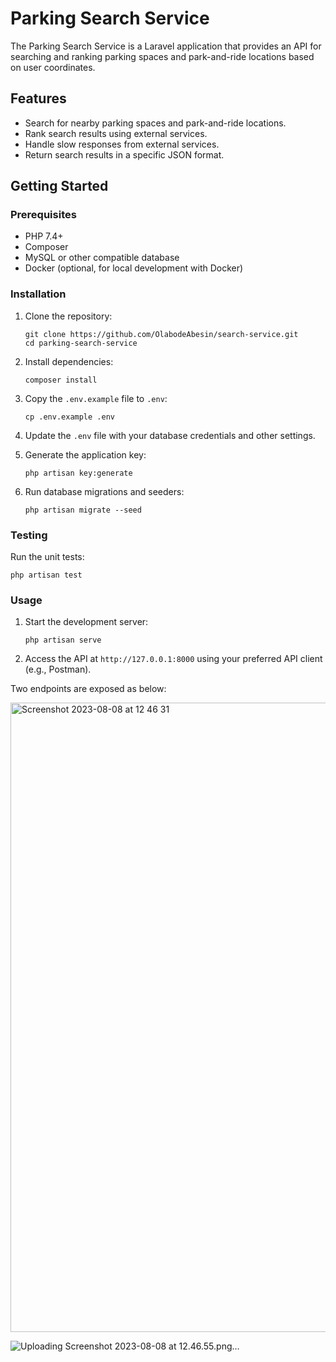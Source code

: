 
# Parking Search Service

The Parking Search Service is a Laravel application that provides an API for searching and ranking parking spaces and park-and-ride locations based on user coordinates.

## Features

- Search for nearby parking spaces and park-and-ride locations.
- Rank search results using external services.
- Handle slow responses from external services.
- Return search results in a specific JSON format.

## Getting Started

### Prerequisites

- PHP 7.4+
- Composer
- MySQL or other compatible database
- Docker (optional, for local development with Docker)

### Installation

1. Clone the repository:

   ```shell
   git clone https://github.com/OlabodeAbesin/search-service.git
   cd parking-search-service
   ```

2. Install dependencies:

   ```shell
   composer install
   ```

3. Copy the `.env.example` file to `.env`:

   ```shell
   cp .env.example .env
   ```

4. Update the `.env` file with your database credentials and other settings.

5. Generate the application key:

   ```shell
   php artisan key:generate
   ```

6. Run database migrations and seeders:

   ```shell
   php artisan migrate --seed
   ```
### Testing

Run the unit tests:

```shell
php artisan test
```

### Usage

1. Start the development server:

   ```shell
   php artisan serve
   ```

2. Access the API at `http://127.0.0.1:8000` using your preferred API client (e.g., Postman).

Two endpoints are exposed as below:



<img width="1007" alt="Screenshot 2023-08-08 at 12 46 31" src="https://github.com/OlabodeAbesin/search-service/assets/22768889/c4d1ebb0-2ec9-41d6-9b53-dff8d79cddf9">


![Uploading Screenshot 2023-08-08 at 12.46.55.png…]()


